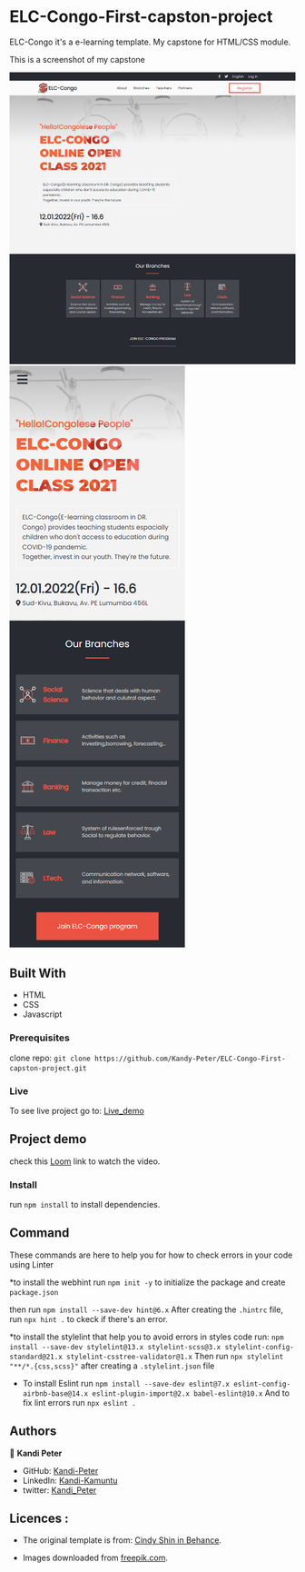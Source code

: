 # ELC-Congo-First-capston-project
ELC-Congo it's a e-learning template. My capstone for HTML/CSS module.

This is a screenshot of my capstone

![screenshot](./images/desktop_screenshot.png) ![screenshot](./images/mobile_screenshot.png)

## Built With

- HTML
- CSS
- Javascript

### Prerequisites

clone repo: `git clone https://github.com/Kandy-Peter/ELC-Congo-First-capston-project.git`

### Live
 To see live project go to: [Live_demo](https://kandy-peter.github.io/ELC-Congo-First-capston-project/)

## Project demo

check this [Loom](https://www.loom.com/share/3928d389540340fc8213fbed1bd10a59) link to watch the video.
### Install

 run `npm install` to install dependencies.

## Command

These commands are here to help you for how to check errors in your code using Linter

*to install the webhint run `npm init -y` to initialize the package and create `package.json`

 then run `npm install --save-dev hint@6.x`
 After creating the `.hintrc` file, run `npx hint .` to ckeck if there's an error.

*to install the stylelint that help you to avoid errors in styles code run:
    `npm install --save-dev stylelint@13.x stylelint-scss@3.x stylelint-config-standard@21.x stylelint-csstree-validator@1.x`
 Then run `npx stylelint "**/*.{css,scss}"` after creating a `.stylelint.json` file

* To install Eslint run `npm install --save-dev eslint@7.x eslint-config-airbnb-base@14.x eslint-plugin-import@2.x babel-eslint@10.x`
And to fix lint errors run `npx eslint .`

## Authors

👤 **Kandi Peter**

- GitHub: [Kandi-Peter](https://github.com/Kandy-Peter)
- LinkedIn: [Kandi-Kamuntu](https://www.linkedin.com/in/kandi-peter-a49590212/)
- twitter: [Kandi_Peter](https://twitter.com/peter_kandy)

## Licences :

- The original template is from: [Cindy Shin in Behance](https://www.behance.net/gallery/29845175/CC-Global-Summit-2015).

- Images downloaded from [freepik.com]('https://www.freepik.com/photos/school).


